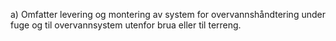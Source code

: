 a) Omfatter levering og montering av system for overvannshåndtering under fuge og til overvannsystem utenfor brua eller til terreng.

